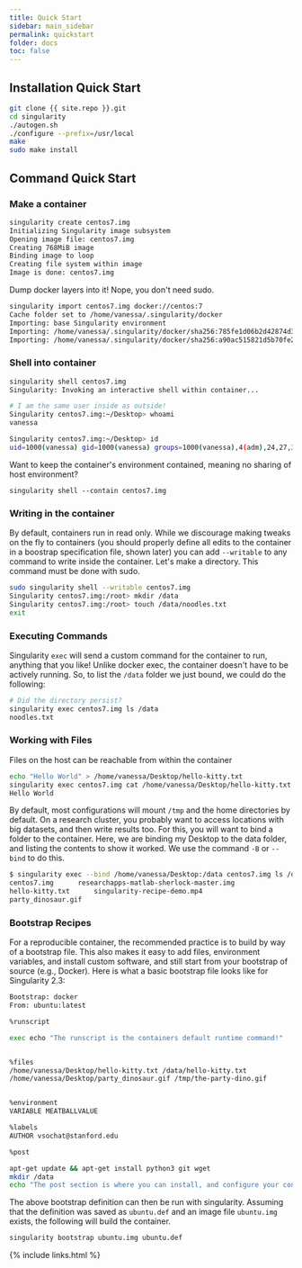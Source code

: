 ```yaml
---
title: Quick Start
sidebar: main_sidebar
permalink: quickstart
folder: docs
toc: false
---
```


## Installation Quick Start

```bash
git clone {{ site.repo }}.git
cd singularity
./autogen.sh
./configure --prefix=/usr/local
make
sudo make install
```

## Command Quick Start

### Make a container

```bash
singularity create centos7.img
Initializing Singularity image subsystem
Opening image file: centos7.img
Creating 768MiB image
Binding image to loop
Creating file system within image
Image is done: centos7.img
```
Dump docker layers into it! Nope, you don't need sudo.

```bash
singularity import centos7.img docker://centos:7
Cache folder set to /home/vanessa/.singularity/docker
Importing: base Singularity environment
Importing: /home/vanessa/.singularity/docker/sha256:785fe1d06b2d42874d3e18fb0747ad8c9ed83d04e7641279a4d5ae353f27eff9.tar.gz
Importing: /home/vanessa/.singularity/docker/sha256:a90ac515821d5b70fe202c201485396ba95305348f9f7f52813e2873d3c72eee.tar.gz
```


### Shell into container

```bash
singularity shell centos7.img
Singularity: Invoking an interactive shell within container...

# I am the same user inside as outside!
Singularity centos7.img:~/Desktop> whoami
vanessa

Singularity centos7.img:~/Desktop> id
uid=1000(vanessa) gid=1000(vanessa) groups=1000(vanessa),4(adm),24,27,30(tape),46,113,128,999(input)
```

Want to keep the container's environment contained, meaning no sharing of host environment?

```
singularity shell --contain centos7.img
```

### Writing in the container
By default, containers run in read only. While we discourage making tweaks on the fly to containers (you should properly define all edits to the container in a boostrap specification file, shown later) you can add `--writable` to any command to write inside the container. Let's make a directory. This command must be done with sudo.

```bash
sudo singularity shell --writable centos7.img
Singularity centos7.img:/root> mkdir /data
Singularity centos7.img:/root> touch /data/noodles.txt
exit
```

### Executing Commands
Singularity `exec` will send a custom command for the container to run, anything that you like! Unlike docker exec, the container doesn't have to be actively running. So, to list the `/data` folder we just bound, we could do the following:

```bash
# Did the directory persist?
singularity exec centos7.img ls /data
noodles.txt
```


### Working with Files

Files on the host can be reachable from within the container

```bash
echo "Hello World" > /home/vanessa/Desktop/hello-kitty.txt
singularity exec centos7.img cat /home/vanessa/Desktop/hello-kitty.txt
Hello World
```

By default, most configurations will mount `/tmp` and the home directories by default. On a research cluster, you probably want to access locations with big datasets, and then write results too. For this, you will want to bind a folder to the container. Here, we are binding my Desktop to the data folder, and listing the contents to show it worked. We use the command `-B` or `--bind` to do this.

```bash
$ singularity exec --bind /home/vanessa/Desktop:/data centos7.img ls /data
centos7.img	     researchapps-matlab-sherlock-master.img
hello-kitty.txt      singularity-recipe-demo.mp4
party_dinosaur.gif
````

### Bootstrap Recipes
For a reproducible container, the recommended practice is to build by way of a bootstrap file. This also makes it easy to add files, environment variables, and install custom software, and still start from your bootstrap of source (e.g., Docker). Here is what a basic bootstrap file looks like for Singularity 2.3:

```bash
Bootstrap: docker
From: ubuntu:latest

%runscript

exec echo "The runscript is the containers default runtime command!"


%files
/home/vanessa/Desktop/hello-kitty.txt /data/hello-kitty.txt
/home/vanessa/Desktop/party_dinosaur.gif /tmp/the-party-dino.gif


%environment
VARIABLE MEATBALLVALUE

%labels
AUTHOR vsochat@stanford.edu

%post

apt-get update && apt-get install python3 git wget
mkdir /data
echo "The post section is where you can install, and configure your container."
```

The above bootstrap definition can then be run with singularity. Assuming that the definition was saved as `ubuntu.def` and an image file `ubuntu.img` exists, the following will build the container.

```bash
singularity bootstrap ubuntu.img ubuntu.def
```

{% include links.html %}
